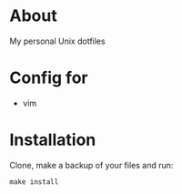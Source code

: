 About
=========
My personal Unix dotfiles

Config for
=========
- vim

Installation
=========
Clone, make a backup of your files and run:
```
make install
```
